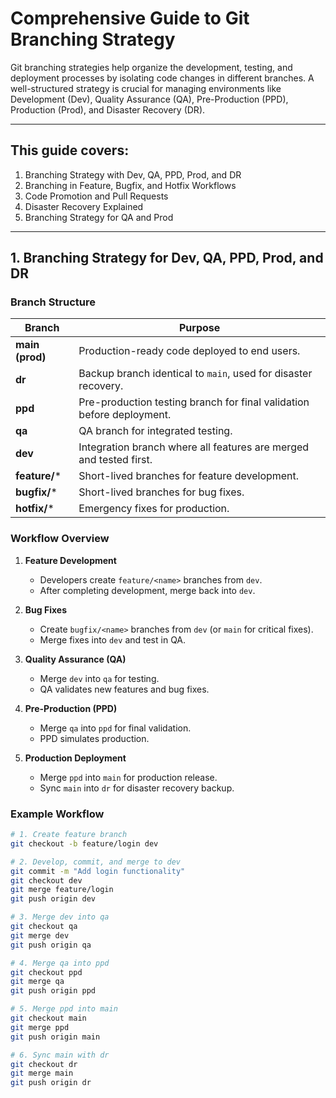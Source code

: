 # Comprehensive Guide to Git Branching Strategy

Git branching strategies help organize the development, testing, and deployment processes by isolating code changes in different branches. A well-structured strategy is crucial for managing environments like Development (Dev), Quality Assurance (QA), Pre-Production (PPD), Production (Prod), and Disaster Recovery (DR).

---

## This guide covers:
1. Branching Strategy with Dev, QA, PPD, Prod, and DR  
2. Branching in Feature, Bugfix, and Hotfix Workflows  
3. Code Promotion and Pull Requests  
4. Disaster Recovery Explained  
5. Branching Strategy for QA and Prod  

---

## 1. Branching Strategy for Dev, QA, PPD, Prod, and DR

### Branch Structure
| Branch        | Purpose                                                                 |
|---------------|-------------------------------------------------------------------------|
| **main (prod)** | Production-ready code deployed to end users.                           |
| **dr**        | Backup branch identical to `main`, used for disaster recovery.          |
| **ppd**       | Pre-production testing branch for final validation before deployment.   |
| **qa**        | QA branch for integrated testing.                                       |
| **dev**       | Integration branch where all features are merged and tested first.      |
| **feature/*** | Short-lived branches for feature development.                           |
| **bugfix/***  | Short-lived branches for bug fixes.                                     |
| **hotfix/***  | Emergency fixes for production.                                         |

### Workflow Overview
1. **Feature Development**  
   - Developers create `feature/<name>` branches from `dev`.  
   - After completing development, merge back into `dev`.  

2. **Bug Fixes**  
   - Create `bugfix/<name>` branches from `dev` (or `main` for critical fixes).  
   - Merge fixes into `dev` and test in QA.  

3. **Quality Assurance (QA)**  
   - Merge `dev` into `qa` for testing.  
   - QA validates new features and bug fixes.  

4. **Pre-Production (PPD)**  
   - Merge `qa` into `ppd` for final validation.  
   - PPD simulates production.  

5. **Production Deployment**  
   - Merge `ppd` into `main` for production release.  
   - Sync `main` into `dr` for disaster recovery backup.  

### Example Workflow
```bash
# 1. Create feature branch
git checkout -b feature/login dev

# 2. Develop, commit, and merge to dev
git commit -m "Add login functionality"
git checkout dev
git merge feature/login
git push origin dev

# 3. Merge dev into qa
git checkout qa
git merge dev
git push origin qa

# 4. Merge qa into ppd
git checkout ppd
git merge qa
git push origin ppd

# 5. Merge ppd into main
git checkout main
git merge ppd
git push origin main

# 6. Sync main with dr
git checkout dr
git merge main
git push origin dr
